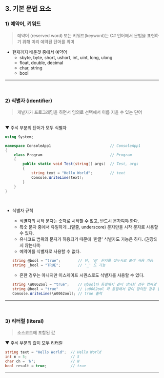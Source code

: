 ## 3. 기본 문법 요소
### 1) 예약어, 키워드
> 예약어 (reserved word) 또는 키워드(keyword)는 C# 언어에서 문법을 표현하기 위해 미리 예약된 단어를 의미
- 현재까지 배운것 중에서 예약어
  - sbyte, byte, short, ushort, int, uint, long, ulong
  - float, double, decimal
  - char, string
  - bool
****
<br>

### 2) 식별자 (identifier)
> 개발자가 프로그래밍을 하면서 임의로 선택해서 이름 지을 수 있는 단어

<br>
▼ 주석 부분의 단어가 모두 식별자

```csharp
using System;

namespace ConsoleApp1                           // ConsoleApp1
{
    class Program                               // Program
    {
        public static void Test(string[] args)  // Test, args
        {
            string text = "Hello World";        // text
            Console.WriteLine(text);
        }
    }
}
```
<br>

- 식별자 규칙
  - 식별자의 시작 문자는 숫자로 시작할 수 없고, 반드시 문자여야 한다.
  - 특숫 문자 중에서 유일하게 _(밑줄, underscore) 문자만을 시작 문자로 사용할 수 있다.
  - 유니코드 범위의 문자가 허용되기 때문에 '한글' 식별자도 가능은 하다. (권장되지 않는다!!)
  - 예약어를 식별자로 사용할 수 없다.
  
  ```csharp
  string @bool = "true";        // 단, '@' 문자를 접두사로 붙여 사용 가능
  string _bool = "TRUE";        // '_' 도 가능
  ```
  
  - 흔한 경우는 아니지만 이스케이프 시퀀스로도 식별자를 사용할 수 있다.

  ```csharp
  string \u0062ool = "true";    // @bool와 동일해서 같이 정의한 경우 컴파일 에러
  string @bool = "true"         // \u0062ool 와 동일해서 같이 정의한 경우 컴파일 에러
  Console.WriteLine(\u0062ool); // true 출력
  ```

****
<br>

### 3) 리터럴 (literal)
> 소스코드에 포함된 값

▼ 주석 부분의 값이 모두 리터럴

```csharp
string text = "Hello World";  // Hello World
int n = 5;                    // 5
char ch = 'N';                // N
bool result = true;           // true
```

****
<br>
